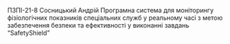 ПЗПІ-21-8 
Сосницький Андрій
Програмна система для моніторингу фізіологічних показників спеціальних служб у реальному часі з метою забезпечення безпеки та ефективності у виконанні завдань “SafetyShield”
